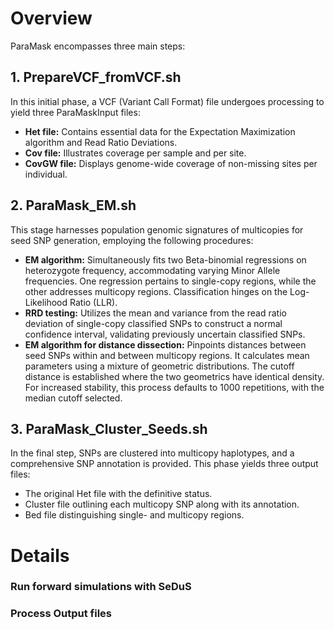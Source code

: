 # Overview
ParaMask encompasses three main steps:

## 1. PrepareVCF_fromVCF.sh
In this initial phase, a VCF (Variant Call Format) file undergoes processing to yield three ParaMaskInput files:

- **Het file:** Contains essential data for the Expectation Maximization algorithm and Read Ratio Deviations.
- **Cov file:** Illustrates coverage per sample and per site.
- **CovGW file:** Displays genome-wide coverage of non-missing sites per individual.

## 2. ParaMask_EM.sh
This stage harnesses population genomic signatures of multicopies for seed SNP generation, employing the following procedures:

- **EM algorithm:** Simultaneously fits two Beta-binomial regressions on heterozygote frequency, accommodating varying Minor Allele frequencies. One regression pertains to single-copy regions, while the other addresses multicopy regions. Classification hinges on the Log-Likelihood Ratio (LLR).
- **RRD testing:** Utilizes the mean and variance from the read ratio deviation of single-copy classified SNPs to construct a normal confidence interval, validating previously uncertain classified SNPs.
- **EM algorithm for distance dissection:** Pinpoints distances between seed SNPs within and between multicopy regions. It calculates mean parameters using a mixture of geometric distributions. The cutoff distance is established where the two geometrics have identical density. For increased stability, this process defaults to 1000 repetitions, with the median cutoff selected.

## 3. ParaMask_Cluster_Seeds.sh
In the final step, SNPs are clustered into multicopy haplotypes, and a comprehensive SNP annotation is provided. This phase yields three output files:

- The original Het file with the definitive status.
- Cluster file outlining each multicopy SNP along with its annotation.
- Bed file distinguishing single- and multicopy regions.

# Details 

### Run forward simulations with SeDuS


### Process Output files
